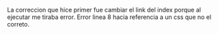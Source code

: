 La correccion que hice primer fue cambiar el link del index porque al ejecutar me tiraba error.
Error linea 8 hacia referencia a un css que no el correto.
